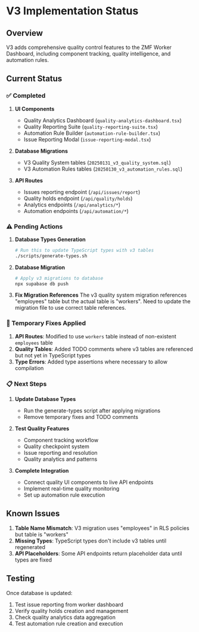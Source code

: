 # V3 Implementation Status

## Overview
V3 adds comprehensive quality control features to the ZMF Worker Dashboard, including component tracking, quality intelligence, and automation rules.

## Current Status

### ✅ Completed
1. **UI Components**
   - Quality Analytics Dashboard (`quality-analytics-dashboard.tsx`)
   - Quality Reporting Suite (`quality-reporting-suite.tsx`)
   - Automation Rule Builder (`automation-rule-builder.tsx`)
   - Issue Reporting Modal (`issue-reporting-modal.tsx`)

2. **Database Migrations**
   - V3 Quality System tables (`20250131_v3_quality_system.sql`)
   - V3 Automation Rules tables (`20250130_v3_automation_rules.sql`)

3. **API Routes**
   - Issues reporting endpoint (`/api/issues/report`)
   - Quality holds endpoint (`/api/quality/holds`)
   - Analytics endpoints (`/api/analytics/*`)
   - Automation endpoints (`/api/automation/*`)

### ⚠️ Pending Actions

1. **Database Types Generation**
   ```bash
   # Run this to update TypeScript types with v3 tables
   ./scripts/generate-types.sh
   ```

2. **Database Migration**
   ```bash
   # Apply v3 migrations to database
   npx supabase db push
   ```

3. **Fix Migration References**
   The v3 quality system migration references "employees" table but the actual table is "workers". 
   Need to update the migration file to use correct table references.

### 🔧 Temporary Fixes Applied

1. **API Routes**: Modified to use `workers` table instead of non-existent `employees` table
2. **Quality Tables**: Added TODO comments where v3 tables are referenced but not yet in TypeScript types
3. **Type Errors**: Added type assertions where necessary to allow compilation

### 📋 Next Steps

1. **Update Database Types**
   - Run the generate-types script after applying migrations
   - Remove temporary fixes and TODO comments

2. **Test Quality Features**
   - Component tracking workflow
   - Quality checkpoint system
   - Issue reporting and resolution
   - Quality analytics and patterns

3. **Complete Integration**
   - Connect quality UI components to live API endpoints
   - Implement real-time quality monitoring
   - Set up automation rule execution

## Known Issues

1. **Table Name Mismatch**: V3 migration uses "employees" in RLS policies but table is "workers"
2. **Missing Types**: TypeScript types don't include v3 tables until regenerated
3. **API Placeholders**: Some API endpoints return placeholder data until types are fixed

## Testing

Once database is updated:
1. Test issue reporting from worker dashboard
2. Verify quality holds creation and management
3. Check quality analytics data aggregation
4. Test automation rule creation and execution